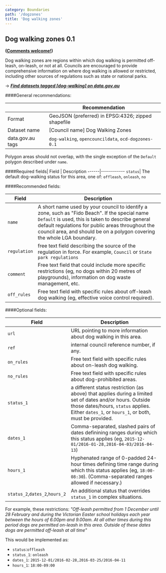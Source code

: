 ```yaml
---
category: Boundaries
path: '/dogzones'
title: 'Dog walking zones'
---
```

## Dog walking zones 0.1

**([Comments welcome!](https://github.com/okfnau/open-council-data/issues))**

Dog walking zones are regions within which dog walking is permitted off-leash, on-leash, or not at all. Councils are encouraged to provide comprehensive information on where dog walking is allowed or restricted, including other sources of regulations such as state or national parks.

&rarr; <i>**[Find datasets tagged \[dog-walking\] on data.gov.au](http://data.gov.au/dataset?sort=extras_harvest_portal+asc%2C+score+desc&q=&tags=dog-walking)**</i>


####General recommendations:

&nbsp;| Recommendation
------|------------
Format| GeoJSON (preferred) in EPSG:4326; zipped shapefile
Dataset name| [Council name] Dog Walking Zones
data.gov.au tags| `dog-walking`, `opencouncildata`, `ocd-dogzones-0.1`

Polygon areas should not overlap, with the single exception of the `Default` polygon described under `name`.

####Required fields|
Field | Description
------|------------
`status`| The default dog-walking status for this area, one of: `offleash`, `onleash`, `no`

####Recommended fields:

Field | Description
------|------------
`name`| A short name used by your council to identify a zone, such as "Fido Beach". If the special name `Default` is used, this is taken to describe general default regulations for public areas throughout the council area, and should be on a polygon covering the whole LGA boundary.
`regulation`| free text field describing the source of the regulation in force. For example, `Council` or `State park regulations`
`comment`| Free text field that could include more specific restrictions (eg, no dogs within 20 metres of playgrounds), information on dog waste management, etc.
`off_rules`| Free text field with specific rules about off-leash dog walking (eg, effective voice control required).
####Optional fields:

Field | Description
------|------------
`url`| URL pointing to more information about dog walking in this area.
`ref`| internal council reference number, if any.
`on_rules`| Free text field with specific rules about on-leash dog walking.
`no_rules`| Free text field with specific rules about dog-prohibited areas.
`status_1`| a different status restriction (as above) that applies during a limited set of dates and/or hours. Outside those dates/hours, `status` applies. Either `dates_1`, or `hours_1`, or both, must be provided.
`dates_1`| Comma-separated, slashed pairs of dates definining ranges during which this status applies (eg, `2015-12-01/2016-01-28,2016-04-03/2016-04-13`)
`hours_1`| Hyphenated range of 0-padded 24-hour times defining time range during which this status applies (eg, `18:00-08:30`). (Comma-separated ranges allowed if necessary.)
`status_2`,`dates_2`,`hours_2`| An additional status that overrides `status_1` in complex situations.

For example, these restrictions: *"Off-leash permitted from 1 December until 28 February and during the Victorian Easter school holidays each year between the hours of 6.00pm and 9.00am. At all other times during this period dogs are permitted on-leash in this area. Outside of these dates dogs are permitted off-leash at all time"*

This would be implemented as:

* `status`:`offleash`
* `status_1`: `onleash`
* `dates_1`: `2015-12-01/2016-02-28,2016-03-25/2016-04-11`
* `hours_1`: `18:00-09:00`